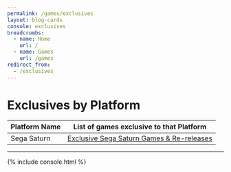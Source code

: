 ```yaml
---
permalink: /games/exclusives
layout: blog-cards
console: exclusives
breadcrumbs:
  - name: Home
    url: /
  - name: Games
    url: /games
redirect_from:
  - /exclusives
---
```

# Exclusives by Platform 

Platform Name | List of games exclusive to that Platform
---|---
Sega Saturn | [Exclusive Sega Saturn Games & Re-releases](https://www.retroreversing.com/sega-saturn-exclusives/)


---

<div>
{% include console.html %}
</div>
